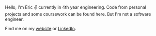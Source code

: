 Hello, I'm Eric ✌ currently in 4th year engineering. Code from personal projects and some coursework can be found here. But I'm not a software engineer.

Find me on my [website](https://eric-ptn.github.io/) or [LinkedIn](https://www.linkedin.com/in/ericp2022/).
